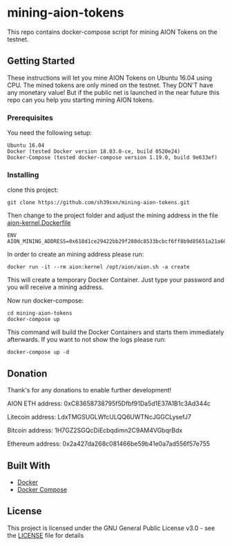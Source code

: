 # mining-aion-tokens
This repo contains docker-compose script for mining AION Tokens on the testnet.

## Getting Started

These instructions will let you mine AION Tokens on Ubuntu 16.04 using CPU. The mined tokens are only mined on the testnet. They DON'T have any monetary value!
But if the public net is launched in the near future this repo can you help you starting mining AION tokens.


### Prerequisites

You need the following setup:

```
Ubuntu 16.04
Docker (tested Docker version 18.03.0-ce, build 0520e24)
Docker-Compose (tested docker-compose version 1.19.0, build 9e633ef)
```

### Installing

clone this project:

```
git clone https://github.com/sh39sxn/mining-aion-tokens.git
```

Then change to the project folder and adjust the mining address in the file [aion-kernel.Dockerfile](aion-kernel.Dockerfile)
```
ENV AION_MINING_ADDRESS=0x618d1ce29422bb29f280dc8533bcbcf6ff8b9d85651a21a6073fa31de26e2e7a
```

In order to create an mining address please run:
```
docker run -it --rm aion:kernel /opt/aion/aion.sh -a create
```
This will create a temporary Docker Container. Just type your password and you will receive a mining address.


Now run docker-compose:
```
cd mining-aion-tokens
docker-compose up
```

This command will build the Docker Containers and starts them immediately afterwards.
If you want to not show the logs please run:
```
docker-compose up -d
```





## Donation
Thank's for any donations to enable further development!

AION ETH address: 0xC83658738795f5Dfbf91Da5d1E37A1B1c3Ad344c

Litecoin address: LdxTMGSUGLWfcULQQ6UWTNcJGGCLysefJ7

Bitcoin address: 1H7GZ2SGQcDiEcbqdimn2C9AM4VGbqrBdx

Ethereum address: 0x2a427da268c081466be59b41e0a7ad556f57e755

## Built With

* [Docker](https://www.docker.com/)
* [Docker Compose](https://docs.docker.com/compose/)


## License

This project is licensed under the GNU General Public License v3.0 - see the [LICENSE](LICENSE) file for details